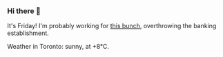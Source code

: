 ### Hi there :wave:

It's Friday! I'm probably working for [this bunch](https://github.com/kohofinancial), overthrowing the banking establishment.

Weather in Toronto: sunny, at +8°C.
